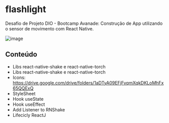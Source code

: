 # flashlight

Desafio de Projeto DIO - Bootcamp Avanade: Construção de App utilizando o sensor de movimento com React Native.

![image](https://user-images.githubusercontent.com/106038258/176319340-8c0267cd-c97f-4ed2-86ba-1272ca47bf39.png)


## Conteúdo

- Libs react-native-shake e react-native-torch
- Libs react-native-shake e react-native-torch
- Icons: https://drive.google.com/drive/folders/1aDTyA09EFjFvqmXqkDKLoMhFx65QQExQ
- StyleSheet
- Hook useState
- Hook useEffect
- Add Listener to RNShake
- Lifecicly ReactJ
